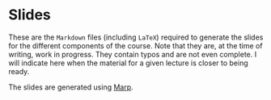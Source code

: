# Slides

These are the `Markdown` files (including `LaTeX`) required to generate the slides for the different components of the course. Note that they are, at the time of writing, work in progress. They contain typos and are not even complete. I will indicate here when the material for a given lecture is closer to being ready.

The slides are generated using [Marp](https://marp.app/).
